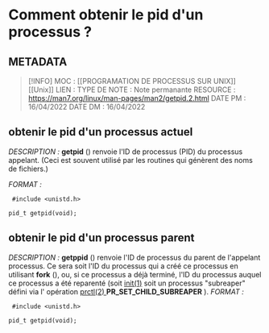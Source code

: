 # Comment obtenir le pid d'un processus ?

## METADATA
> [!INFO]
> MOC                    : [[PROGRAMATION DE PROCESSUS SUR UNIX]] [[Unix]]
> LIEN                     :
> TYPE DE NOTE   : Note permanante 
>  RESOURCE        : https://man7.org/linux/man-pages/man2/getpid.2.html
> DATE PM             : 16/04/2022
> DATE DM             : 16/04/2022


## obtenir le pid d'un processus actuel
*DESCRIPTION :* 
**getpid** () renvoie l'ID de processus (PID) du processus appelant. (Ceci est souvent utilisé par les routines qui génèrent des noms de fichiers.)
     
*FORMAT :*

````
 #include <unistd.h>
       
pid_t getpid(void);
````

## obtenir le pid d'un processus parent
*DESCRIPTION :* 
**getppid** () renvoie l'ID de processus du parent de l'appelant
processus. Ce sera soit l'ID du processus qui a créé
ce processus en utilisant **fork** (), ou, si ce processus a déjà
terminé, l'ID du processus auquel ce processus a été
reparenté (soit [init(1)](https://man7.org/linux/man-pages/man1/init.1.html) soit un processus "subreaper" défini via
l' opération [prctl(2) ](https://man7.org/linux/man-pages/man2/prctl.2.html) **PR_SET_CHILD_SUBREAPER** ).
*FORMAT :*

````
 #include <unistd.h>
       
pid_t getpid(void);

````